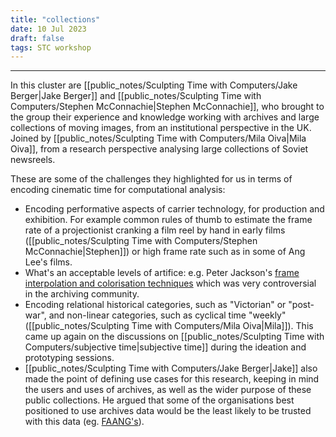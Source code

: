 ```yaml
---
title: "collections"
date: 10 Jul 2023
draft: false
tags: STC workshop
---
```

---

In this cluster are [[public_notes/Sculpting Time with Computers/Jake Berger|Jake Berger]] and [[public_notes/Sculpting Time with Computers/Stephen McConnachie|Stephen McConnachie]], who brought to the group their experience and knowledge working with archives and large collections of moving images, from an institutional perspective in the UK. Joined by [[public_notes/Sculpting Time with Computers/Mila Oiva|Mila Oiva]], from a research perspective analysing large collections of Soviet newsreels.

These are some of the challenges they highlighted for us in terms of encoding cinematic time for computational analysis: 

- Encoding performative aspects of carrier technology, for production and exhibition. For example common rules of thumb to estimate the frame rate of a projectionist cranking a film reel by hand in early films ([[public_notes/Sculpting Time with Computers/Stephen McConnachie|Stephen]]) or high frame rate such as in some of Ang Lee's films.
- What's an acceptable levels of artifice: e.g. Peter Jackson's [frame interpolation and colorisation techniques](https://en.wikipedia.org/wiki/They_Shall_Not_Grow_Old) which was very controversial in the archiving community.
- Encoding relational historical categories, such as "Victorian" or "post-war", and non-linear categories, such as cyclical time "weekly" ([[public_notes/Sculpting Time with Computers/Mila Oiva|Mila]]). This came up again on the discussions on [[public_notes/Sculpting Time with Computers/subjective time|subjective time]] during the ideation and prototyping sessions.
- [[public_notes/Sculpting Time with Computers/Jake Berger|Jake]] also made the point of defining use cases for this research, keeping in mind the users and uses of archives, as well as the wider purpose of these public collections. He argued that some of the organisations best positioned to use archives data would be the least likely to be trusted with this data (eg. [FAANG's](https://en.wikipedia.org/wiki/Big_Tech)).